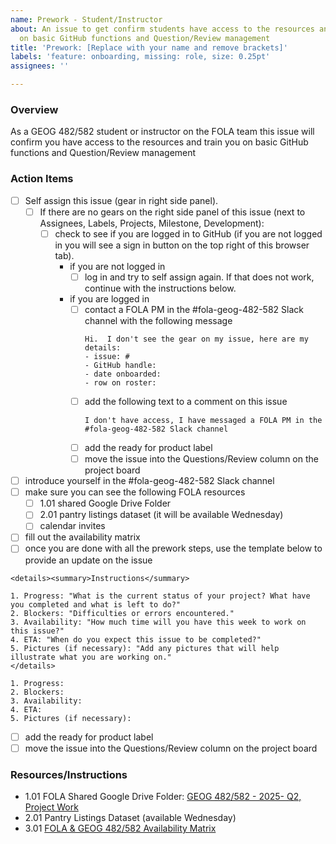 ```yaml
---
name: Prework - Student/Instructor
about: An issue to get confirm students have access to the resources and train them
  on basic GitHub functions and Question/Review management
title: 'Prework: [Replace with your name and remove brackets]'
labels: 'feature: onboarding, missing: role, size: 0.25pt'
assignees: ''

---
```


### Overview
As a GEOG 482/582 student or instructor on the FOLA team this issue will confirm you have access to the resources and train you on basic GitHub functions and Question/Review management

### Action Items
- [ ] Self assign this issue (gear in right side panel).  
  - [ ] If there are no gears on the right side panel of this issue (next to Assignees, Labels, Projects, Milestone, Development): 
     - [ ] check to see if you are logged in to GitHub (if you are not logged in you will see a sign in button on the top right of this browser tab).  
         - if you are not logged in
            - [ ] log in and try to self assign again.  If that does not work, continue with the instructions below.
         - if you are logged in
            - [ ] contact a FOLA PM in the #fola-geog-482-582 Slack channel with the following message
               ```
               Hi.  I don't see the gear on my issue, here are my details:
               - issue: #
               - GitHub handle:
               - date onboarded:
               - row on roster:               
               ```
            - [ ] add the following text to a comment on this issue
               ```
               I don't have access, I have messaged a FOLA PM in the #fola-geog-482-582 Slack channel 

               ```
            - [ ] add the ready for product label
            - [ ] move the issue into the Questions/Review column on the project board
- [ ] introduce yourself in the #fola-geog-482-582 Slack channel
- [ ] make sure you can see the following FOLA resources
  - [ ] 1.01 shared Google Drive Folder
  - [ ] 2.01 pantry listings dataset (it will be available Wednesday)
  - [ ] calendar invites
- [ ] fill out the availability matrix
- [ ] once you are done with all the prework steps, use the template below to provide an update on the issue

```
<details><summary>Instructions</summary>

1. Progress: "What is the current status of your project? What have you completed and what is left to do?"
2. Blockers: "Difficulties or errors encountered."
3. Availability: "How much time will you have this week to work on this issue?"
4. ETA: "When do you expect this issue to be completed?"
5. Pictures (if necessary): "Add any pictures that will help illustrate what you are working on."
</details> 

1. Progress: 
2. Blockers: 
3. Availability:
4. ETA:
5. Pictures (if necessary): 
```
- [ ] add the ready for product label
- [ ] move the issue into the Questions/Review column on the project board

### Resources/Instructions

- 1.01 FOLA Shared Google Drive Folder: [GEOG 482/582 - 2025- Q2, Project Work](https://drive.google.com/drive/folders/1McC5scDudg9gQhsrPS66JElFf8PXY9Lj)
- 2.01 Pantry Listings Dataset (available Wednesday)
- 3.01 [ FOLA & GEOG 482/582 Availability Matrix](https://docs.google.com/spreadsheets/d/1B-Gvuc8VbNcCk-2ylbvI7yaRZfZ5mQsw86OwfWy_6t0/edit?gid=0#gid=0)
